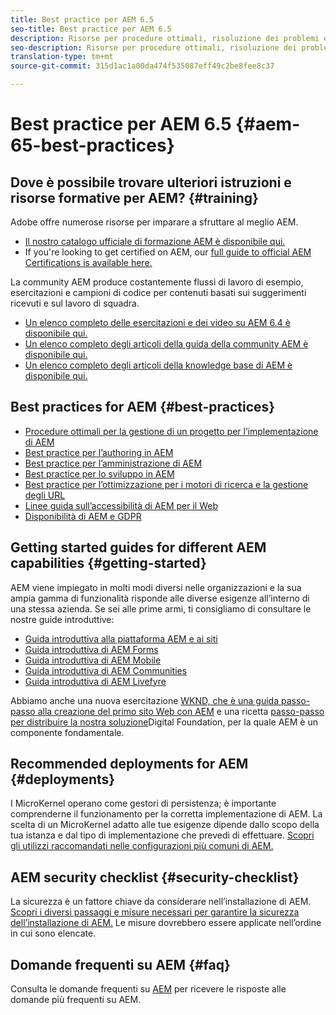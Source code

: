 ```yaml
---
title: Best practice per AEM 6.5
seo-title: Best practice per AEM 6.5
description: Risorse per procedure ottimali, risoluzione dei problemi e formazione per AEM 6.5
seo-description: Risorse per procedure ottimali, risoluzione dei problemi e formazione per AEM 6.5
translation-type: tm+mt
source-git-commit: 315d1ac1a00da474f535087eff49c2be8fee8c37

---
```



# Best practice per AEM 6.5 {#aem-65-best-practices}

## Dove è possibile trovare ulteriori istruzioni e risorse formative per AEM? {#training}

Adobe offre numerose risorse per imparare a sfruttare al meglio AEM.

* [Il nostro catalogo ufficiale di formazione AEM è disponibile qui.](https://training.adobe.com/training/current-courses.html#solution=adobeExperienceManager&p=1)
* If you&#39;re looking to get certified on AEM, our [full guide to official AEM Certifications is available here.](https://training.adobe.com/certification/exams.html#p=1&solution=adobeExperienceManager)

La community AEM produce costantemente flussi di lavoro di esempio, esercitazioni e campioni di codice per contenuti basati sui suggerimenti ricevuti e sul lavoro di squadra.

* [Un elenco completo delle esercitazioni e dei video su AEM 6.4 è disponibile qui.](https://helpx.adobe.com/experience-manager/kt/index/aem-6-5-videos.html)
* [Un elenco completo degli articoli della guida della community AEM è disponibile qui.](https://helpx.adobe.com/experience-manager/topics/how-to.html)
* [Un elenco completo degli articoli della knowledge base di AEM è disponibile qui.](https://helpx.adobe.com/experience-manager/kb/index/full_kb_list.html)

## Best practices for AEM {#best-practices}

* [Procedure ottimali per la gestione di un progetto per l’implementazione di AEM](/help/managing/best-practices.md)
* [Best practice per l’authoring in AEM](/help/sites-authoring/best-practices.md)
* [Best practice per l’amministrazione di AEM](/help/sites-administering/administer-best-practices.md)
* [Best practice per lo sviluppo in AEM](/help/sites-developing/best-practices.md)
* [Best practice per l’ottimizzazione per i motori di ricerca e la gestione degli URL](/help/managing/seo-and-url-management.md)
* [Linee guida sull’accessibilità di AEM per il Web](/help/managing/web-accessibility.md)
* [Disponibilità di AEM e GDPR](/help/managing/data-protection-and-privacy.md)

## Getting started guides for different AEM capabilities {#getting-started}

AEM viene impiegato in molti modi diversi nelle organizzazioni e la sua ampia gamma di funzionalità risponde alle diverse esigenze all’interno di una stessa azienda. Se sei alle prime armi, ti consigliamo di consultare le nostre guide introduttive:

* [Guida introduttiva alla piattaforma AEM e ai siti](/help/sites-deploying/deploy.md#getting-started)
* [Guida introduttiva di AEM Forms](/help/forms/using/introduction-aem-forms.md)
* [Guida introduttiva di AEM Mobile](/help/mobile/getting-started-aem-mobile.md)
* [Guida introduttiva di AEM Communities](/help/communities/getting-started.md)
* [Guida introduttiva di AEM Livefyre](https://answers.livefyre.com/developers/getting-started/)

Abbiamo anche una nuova esercitazione [WKND, che è una guida passo-passo alla creazione del primo sito Web con AEM](https://docs.adobe.com/content/help/en/experience-manager-learn/getting-started-wknd-tutorial-develop/overview.html) e una ricetta [passo-passo per distribuire la nostra soluzione](https://helpx.adobe.com/marketing-cloud/how-to/digital-foundation.html)Digital Foundation, per la quale AEM è un componente fondamentale.

## Recommended deployments for AEM {#deployments}

I MicroKernel operano come gestori di persistenza; è importante comprenderne il funzionamento per la corretta implementazione di AEM. La scelta di un MicroKernel adatto alle tue esigenze dipende dallo scopo della tua istanza e dal tipo di implementazione che prevedi di effettuare. [Scopri gli utilizzi raccomandati nelle configurazioni più comuni di AEM.](/help/sites-deploying/recommended-deploys.md)

## AEM security checklist {#security-checklist}

La sicurezza è un fattore chiave da considerare nell’installazione di AEM. [Scopri i diversi passaggi e misure necessari per garantire la sicurezza dell’installazione di AEM.](/help/sites-administering/security-checklist.md) Le misure dovrebbero essere applicate nell’ordine in cui sono elencate.

## Domande frequenti su AEM {#faq}

Consulta le domande frequenti su [AEM](/help/sites-administering/aem-faqs.md) per ricevere le risposte alle domande più frequenti su AEM.
